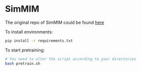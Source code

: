 # SimMIM

The original repo of SimMIM could be found [here](https://github.com/microsoft/SimMIM)

To install environments:
```bash
pip install -r requirements.txt
```

To start pretraining:
```bash
# You need to alter the script according to your directories
bash pretrain.sh
```
